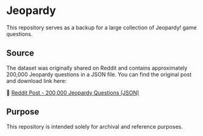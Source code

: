# Jeopardy

This repository serves as a backup for a large collection of Jeopardy! game questions.

## Source

The dataset was originally shared on Reddit and contains approximately 200,000 Jeopardy questions in a JSON file.
You can find the original post and download link here:

🔗 [Reddit Post - 200,000 Jeopardy Questions (JSON)](https://www.reddit.com/r/datasets/comments/1uyd0t/200000_jeopardy_questions_in_a_json_file/)

## Purpose

This repository is intended solely for archival and reference purposes.
